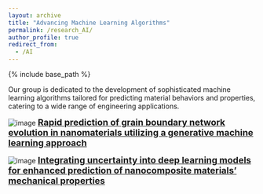 ```yaml
---
layout: archive
title: "Advancing Machine Learning Algorithms"
permalink: /research_AI/
author_profile: true
redirect_from:
  - /AI
---
```


{% include base_path %}


Our group is dedicated to the development of sophisticated machine learning algorithms tailored for predicting material behaviors and properties, catering to a wide range of engineering applications.

![image](https://github.com/user-attachments/assets/38b5cfef-ddff-421c-b17e-264340c2a498)
<a href="/publication/2024-06-polycrystal-cGAN" style="font-size: 18px; font-weight: bold;">Rapid prediction of grain boundary network evolution in nanomaterials utilizing a generative machine learning approach</a>

![image](https://github.com/user-attachments/assets/1ff011d8-5aa4-4dbc-8797-890ec38a717e)
<a href="/publication/2024-03-uncertainty-DL" style="font-size: 18px; font-weight: bold;">Integrating uncertainty into deep learning models for enhanced prediction of nanocomposite materials’ mechanical properties</a>
